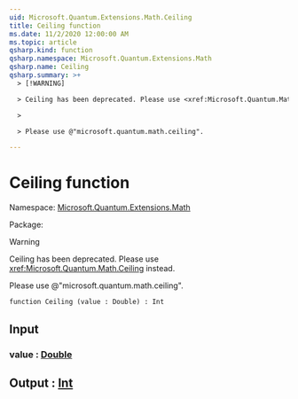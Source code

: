```yaml
---
uid: Microsoft.Quantum.Extensions.Math.Ceiling
title: Ceiling function
ms.date: 11/2/2020 12:00:00 AM
ms.topic: article
qsharp.kind: function
qsharp.namespace: Microsoft.Quantum.Extensions.Math
qsharp.name: Ceiling
qsharp.summary: >+
  > [!WARNING]

  > Ceiling has been deprecated. Please use <xref:Microsoft.Quantum.Math.Ceiling> instead.

  >

  > Please use @"microsoft.quantum.math.ceiling".

---
```


# Ceiling function

Namespace: [Microsoft.Quantum.Extensions.Math](xref:Microsoft.Quantum.Extensions.Math)

Package: [](https://nuget.org/packages/)


> [!WARNING]
> Ceiling has been deprecated. Please use <xref:Microsoft.Quantum.Math.Ceiling> instead.
>
> Please use @"microsoft.quantum.math.ceiling".



```qsharp
function Ceiling (value : Double) : Int
```


## Input

### value : [Double](xref:microsoft.quantum.lang-ref.double)





## Output : [Int](xref:microsoft.quantum.lang-ref.int)

